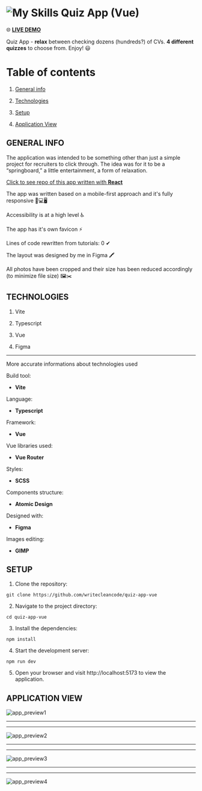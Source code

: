 # ![My Skills](https://skillicons.dev/icons?i=vue) Quiz App (Vue)

🌐 [**LIVE DEMO**](https://writecleancode.github.io/quiz-app-vue/)



Quiz App - **relax** between checking dozens (hundreds?) of CVs. **4 different quizzes** to choose from. Enjoy! 😃



# Table of contents

1. [General info](#general-info)

2. [Technologies](#technologies)

3. [Setup](#setup)

4. [Application View](application-view)



## GENERAL INFO

The application was intended to be something other than just a simple project for recruiters to click through. The idea was for it to be a “springboard,” a little entertainment, a form of relaxation.

[Click to see repo of this app written with **React**](https://github.com/writecleancode/quiz-app)

The app was written based on a mobile-first approach and it's fully responsive 📱💻🖥

Accessibility is at a high level ♿

The app has it's own favicon ⚡

Lines of code rewritten from tutorials: 0 ✔

The layout was designed by me in Figma 🖍

All photos have been cropped and their size has been reduced accordingly (to minimize file size) 🖼✂



## TECHNOLOGIES

1. Vite

2. Typescript

3. Vue

4. Figma

---

More accurate informations about technologies used

Build tool:
- **Vite**

Language:
- **Typescript**

Framework:
- **Vue**

Vue libraries used:
- **Vue Router**

Styles:
- **SCSS**

Components structure:
- **Atomic Design**

Designed with:
- **Figma**

Images editing:
- **GIMP**


## SETUP

1. Clone the repository:

```
git clone https://github.com/writecleancode/quiz-app-vue
```

2. Navigate to the project directory:

```
cd quiz-app-vue
```

3. Install the dependencies:

```
npm install
```

4. Start the development server:

```
npm run dev
```

5. Open your browser and visit http://localhost:5173 to view the application.



## APPLICATION VIEW

![app_preview1](https://github.com/writecleancode/quiz-app/assets/143826285/0a4d708e-cc23-49e8-95b7-b3b7fea9bbfc)
***
***
![app_preview2](https://github.com/writecleancode/quiz-app/assets/143826285/0207aafb-f250-49a8-bee6-fa5cd69e3793)
***
***
![app_preview3](https://github.com/writecleancode/quiz-app/assets/143826285/57380988-f700-4ad4-aa89-f72c8d8e9b9e)
***
***
![app_preview4](https://github.com/writecleancode/quiz-app/assets/143826285/7545c569-bc94-41c1-b2f5-c73102754aed)